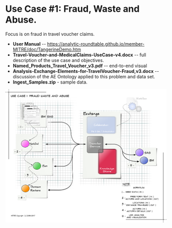 Use Case #1: Fraud, Waste and Abuse.
===================================
Focus is on fraud in travel voucher claims.
* **User Manual** -- https://analytic-roundtable.github.io/member-MITRE/doc/TangerineDemo.htm
* **Travel-Voucher-and-MedicalClaims-UseCase-v4.docx** -- full description of the use case and objectives.
* **Named_Products_Travel_Voucher_v3.pdf** -- end-to-end visual
* **Analysis-Exchange-Elements-for-TravelVoucher-Fraud,v3.docx** -- discussion of the AE Ontology  applied to this problem and data set.
* **Ingest_Samples.zip**  - sample data.

![Figure 1.](./Roundtable_UseCase1.png "Component diagram of an Analysis Exchange built for this use case")
